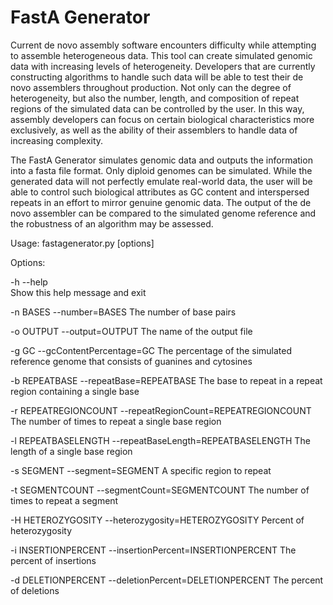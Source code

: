 FastA Generator
=====

Current de novo assembly software encounters difficulty while attempting to assemble heterogeneous data. This tool can create simulated genomic data with increasing levels of heterogeneity. Developers that are currently constructing algorithms to handle such data will be able to test their de novo assemblers throughout production. Not only can the degree of heterogeneity, but also the number, length, and composition of repeat regions of the simulated data can be controlled by the user. In this way, assembly developers can focus on certain biological characteristics more exclusively, as well as the ability of their assemblers to handle data of increasing complexity.
 
The FastA Generator simulates genomic data and outputs the information into a fasta file format. Only diploid genomes can be simulated. While the generated data will not perfectly emulate real-world data, the user will be able to control such biological attributes as GC content and interspersed repeats in an effort to mirror genuine genomic data. The output of the de novo assembler can be compared to the simulated genome reference and the robustness of an algorithm may be assessed.

Usage: fastagenerator.py [options]

Options:
  
  -h                 	--help            
  				 Show this help message and exit
 
  -n BASES           	--number=BASES
                        The number of base pairs
  
  -o OUTPUT          	--output=OUTPUT
                        The name of the output file
  
  -g GC              	--gcContentPercentage=GC
                        The percentage of the simulated reference genome           				 that consists of guanines and cytosines

  -b REPEATBASE      	--repeatBase=REPEATBASE
                        The base to repeat in a repeat region containing 				 a single base
  
  -r REPEATREGIONCOUNT --repeatRegionCount=REPEATREGIONCOUNT
                        The number of times to repeat a single base 					 region
  
  -l REPEATBASELENGTH 	--repeatBaseLength=REPEATBASELENGTH
                        The length of a single base region
  
  -s SEGMENT         	--segment=SEGMENT
                        A specific region to repeat
  
  -t SEGMENTCOUNT    	--segmentCount=SEGMENTCOUNT
                        The number of times to repeat a segment
  
  -H HETEROZYGOSITY  	--heterozygosity=HETEROZYGOSITY
                        Percent of heterozygosity
  
  -i INSERTIONPERCENT	--insertionPercent=INSERTIONPERCENT
                        The percent of insertions
  
  -d DELETIONPERCENT 	--deletionPercent=DELETIONPERCENT
                        The percent of deletions

